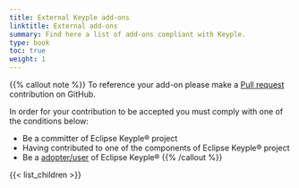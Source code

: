 ```yaml
---
title: External Keyple add-ons
linktitle: External add-ons
summary: Find here a list of add-ons compliant with Keyple.
type: book
toc: true
weight: 1
---
```


{{% callout note %}}
To reference your add-on please make a [Pull request](https://github.com/eclipse/keyple-website/pulls) contribution on GitHub.

In order for your contribution to be accepted you must comply with one of the conditions below:

- Be a committer of Eclipse Keyple® project
- Having contributed to one of the components of Eclipse Keyple® project
- Be a [adopter/user](https://iot.eclipse.org/adopters/) of Eclipse Keyple®
{{% /callout %}}

{{< list_children >}}
